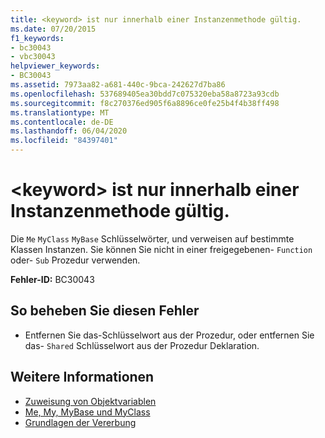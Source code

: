```yaml
---
title: <keyword> ist nur innerhalb einer Instanzenmethode gültig.
ms.date: 07/20/2015
f1_keywords:
- bc30043
- vbc30043
helpviewer_keywords:
- BC30043
ms.assetid: 7973aa82-a681-440c-9bca-242627d7ba86
ms.openlocfilehash: 537689405ea30bdd7c075320eba58a8723a93cdb
ms.sourcegitcommit: f8c270376ed905f6a8896ce0fe25b4f4b38ff498
ms.translationtype: MT
ms.contentlocale: de-DE
ms.lasthandoff: 06/04/2020
ms.locfileid: "84397401"
---
```

# <a name="keyword-is-valid-only-within-an-instance-method"></a>\<keyword> ist nur innerhalb einer Instanzenmethode gültig.
Die `Me` `MyClass` `MyBase` Schlüsselwörter, und verweisen auf bestimmte Klassen Instanzen. Sie können Sie nicht in einer freigegebenen- `Function` oder- `Sub` Prozedur verwenden.  
  
 **Fehler-ID:** BC30043  
  
## <a name="to-correct-this-error"></a>So beheben Sie diesen Fehler  
  
- Entfernen Sie das-Schlüsselwort aus der Prozedur, oder entfernen Sie das- `Shared` Schlüsselwort aus der Prozedur Deklaration.  
  
## <a name="see-also"></a>Weitere Informationen

- [Zuweisung von Objektvariablen](../../programming-guide/language-features/variables/object-variable-assignment.md)
- [Me, My, MyBase und MyClass](../../programming-guide/program-structure/me-my-mybase-and-myclass.md)
- [Grundlagen der Vererbung](../../programming-guide/language-features/objects-and-classes/inheritance-basics.md)

